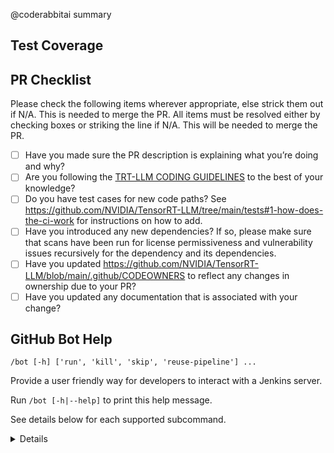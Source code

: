 @coderabbitai summary

<!--
Please write the PR title by following this template:

**[JIRA ticket/NVBugs ID/GitHub issue/None][type] Summary**

Valid ticket formats:
  - JIRA ticket: [TRTLLM-1234] or [FOOBAR-123] for other FOOBAR project
  - NVBugs ID: [https://nvbugs/1234567]
  - GitHub issue: [#1234]
  - No ticket: [None]

Valid types (lowercase): [fix], [feat], [doc], [infra], [chore], etc.

Examples:
  - [TRTLLM-1234][feat] Add new feature
  - [https://nvbugs/1234567][fix] Fix some bugs
  - [#1234][doc] Update documentation
  - [None][chore] Minor clean-up

Alternative (faster) way using CodeRabbit AI:

**[JIRA ticket/NVBugs ID/GitHub issue/None] @coderabbitai title**

NOTE: "@coderabbitai title" will be replaced by the title generated by CodeRabbit AI, that includes the "[type]" and title.
For more info, see /.coderabbit.yaml.

-->

## Test Coverage

<!--
Please list clearly what are the relevant test(s) that can safeguard the changes in the PR. This helps us to ensure we have sufficient test coverage for the PR.
-->

## PR Checklist
Please check the following items wherever appropriate, else strick them out if N/A. This is needed to merge the PR.
All items must be resolved either by checking boxes or striking the line if N/A. This will be needed to merge the PR.
- [ ] Have you made sure the PR description is explaining what you’re doing and why?
- [ ] Are you following the [TRT-LLM CODING GUIDELINES](https://github.com/NVIDIA/TensorRT-LLM/blob/main/CODING_GUIDELINES.md) to the best of your knowledge?
- [ ] Do you have test cases for new code paths? See https://github.com/NVIDIA/TensorRT-LLM/tree/main/tests#1-how-does-the-ci-work for instructions on how to add.
- [ ] Have you introduced any new dependencies? If so, please make sure that scans have been run for license permissiveness and vulnerability issues recursively for the dependency and its dependencies.
- [ ] Have you updated https://github.com/NVIDIA/TensorRT-LLM/blob/main/.github/CODEOWNERS to reflect any changes in ownership due to your PR?
- [ ] Have you updated any documentation that is associated with your change?

## GitHub Bot Help

`/bot [-h] ['run', 'kill', 'skip', 'reuse-pipeline'] ...`

Provide a user friendly way for developers to interact with a Jenkins server.

Run `/bot [-h|--help]` to print this help message.

See details below for each supported subcommand.

<details>

`run  [--reuse-test (optional)pipeline-id --disable-fail-fast --skip-test --stage-list "A10-PyTorch-1, xxx" --gpu-type "A30, H100_PCIe" --test-backend "pytorch, cpp" --add-multi-gpu-test --only-multi-gpu-test --disable-multi-gpu-test --post-merge --extra-stage "H100_PCIe-TensorRT-Post-Merge-1, xxx" --detailed-log --debug(experimental)]`

Launch build/test pipelines. All previously running jobs will be killed.

`--reuse-test (optional)pipeline-id ` *(OPTIONAL)* : Allow the new pipeline to reuse build artifacts and skip successful test stages from a specified pipeline or the last pipeline if no pipeline-id is indicated. If the Git commit ID has changed, this option will be always ignored. The DEFAULT behavior of the bot is to reuse build artifacts and successful test results from the last pipeline.

`--disable-reuse-test ` *(OPTIONAL)* : Explicitly prevent the pipeline from reusing build artifacts and skipping successful test stages from a previous pipeline. Ensure that all builds and tests are run regardless of previous successes.

`--disable-fail-fast ` *(OPTIONAL)* : Disable fail fast on build/tests/infra failures.

`--skip-test ` *(OPTIONAL)* : Skip all test stages, but still run build stages, package stages and sanity check stages. Note: Does **NOT** update GitHub check status.

`--stage-list "A10-PyTorch-1, xxx"` *(OPTIONAL)* : Only run the specified test stages. Examples: "A10-PyTorch-1, xxx". Note: Does **NOT** update GitHub check status.

`--gpu-type "A30, H100_PCIe"` *(OPTIONAL)* : Only run the test stages on the specified GPU types. Examples: "A30, H100_PCIe". Note: Does **NOT** update GitHub check status.

`--test-backend "pytorch, cpp"` *(OPTIONAL)* : Skip test stages which don't match the specified backends. Only support [pytorch, cpp, tensorrt, triton]. Examples: "pytorch, cpp" (does not run test stages with tensorrt or triton backend). Note: Does **NOT** update GitHub pipeline status.

`--only-multi-gpu-test ` *(OPTIONAL)* : Only run the multi-GPU tests. Note: Does **NOT** update GitHub check status.

`--disable-multi-gpu-test ` *(OPTIONAL)* : Disable the multi-GPU tests. Note: Does **NOT** update GitHub check status.

`--add-multi-gpu-test ` *(OPTIONAL)* : Force run the multi-GPU tests in addition to running L0 pre-merge pipeline.

`--post-merge ` *(OPTIONAL)* : Run the L0 post-merge pipeline instead of the ordinary L0 pre-merge pipeline.

`--extra-stage "H100_PCIe-TensorRT-Post-Merge-1, xxx"` *(OPTIONAL)* : Run the ordinary L0 pre-merge pipeline and specified test stages. Examples: --extra-stage "H100_PCIe-TensorRT-Post-Merge-1, xxx".

`--detailed-log ` *(OPTIONAL)* : Enable flushing out all logs to the Jenkins console. This will significantly increase the log volume and may slow down the job.

`--debug ` *(OPTIONAL)* : **Experimental feature**. Enable access to the CI container for debugging purpose. Note: Specify exactly one stage in the `stage-list` parameter to access the appropriate container environment. Note: Does **NOT** update GitHub check status.

For guidance on mapping tests to stage names, see `docs/source/reference/ci-overview.md`
and the `scripts/test_to_stage_mapping.py` helper.

### kill

`kill  `

Kill all running builds associated with pull request.

### skip

`skip --comment COMMENT `

Skip testing for latest commit on pull request. `--comment "Reason for skipping build/test"` is required. IMPORTANT NOTE: This is dangerous since lack of user care and validation can cause top of tree to break.

### reuse-pipeline

`reuse-pipeline `

Reuse a previous pipeline to validate current commit. This action will also kill all currently running builds associated with the pull request. IMPORTANT NOTE: This is dangerous since lack of user care and validation can cause top of tree to break.

</details>
